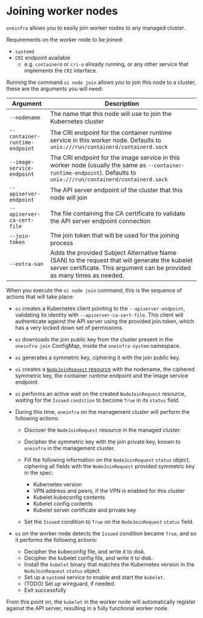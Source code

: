 # Joining worker nodes

`oneinfra` allows you to easily join worker nodes to any managed
cluster.

Requirements on the worker node to be joined:

* `systemd`
* `CRI` endpoint available
  * e.g. `containerd` or `cri-o` already running, or any other service
    that implements the `CRI` interface.

Running the command `oi node join` allows you to join this node to a
cluster, these are the arguments you will need:

| Argument                       | Description                                                                                                                                                               |
|--------------------------------|---------------------------------------------------------------------------------------------------------------------------------------------------------------------------|
| `--nodename`                   | The name that this node will use to join the Kubernetes cluster                                                                                                           |
| `--container-runtime-endpoint` | The CRI endpoint for the container runtime service in this worker node. Defaults to `unix:///run/containerd/containerd.sock`                                              |
| `--image-service-endpoint`     | The CRI endpoint for the image service in this worker node (usually the same as `--container-runtime-endpoint`). Defaults to `unix:///run/containerd/containerd.sock`     |
| `--apiserver-endpoint`         | The API server endpoint of the cluster that this node will join                                                                                                           |
| `--apiserver-ca-cert-file`     | The file containing the CA certificate to validate the API server endpoint connection                                                                                     |
| `--join-token`                 | The join token that will be used for the joining process                                                                                                                  |
| `--extra-san`                  | Adds the provided Subject Alternative Name (SAN) to the request that will generate the kubelet server certificate. This argument can be provided as many times as needed. |

When you execute the `oi node join` command, this is the sequence of
actions that will take place:

* `oi` creates a Kubernetes client pointing to the
  `--apiserver-endpoint`, validating its identity with
  `--apiserver-ca-cert-file`. This client will authenticate against
  the API server using the provided join token, which has a very
  locked down set of permissions.

* `oi` downloads the join public key from the cluster present in the
  `oneinfra-join` ConfigMap, inside the `oneinfra-system` namespace.

* `oi` generates a symmetric key, ciphering it with the join public
  key.

* `oi` creates a [`NodeJoinRequest`
  resource](../apis/node/v1alpha1/nodejoinrequest_types.go) with the
  nodename, the ciphered symmetric key, the container runtime endpoint
  and the image service endpoint.

* `oi` performs an active wait on the created `NodeJoinRequest`
  resource, waiting for the `Issued` `condition` to become `True` in
  its `status` field.

* During this time, `oneinfra` on the management cluster will perform
  the following actions:

  * Discover the `NodeJoinRequest` resource in the managed cluster.

  * Decipher the symmetric key with the join private key, known to
    `oneinfra` in the management cluster.

  * Fill the following information on the `NodeJoinRequest` `status`
    object, ciphering all fields with the `NodeJoinRequest` provided
    symmetric key in the spec:

    * Kubernetes version
    * VPN address and peers, if the VPN is enabled for this cluster
    * Kubelet kubeconfig contents
    * Kubelet config contents
    * Kubelet server certificate and private key

  * Set the `Issued` condition to `True` on the `NodeJoinRequest`
    `status` field.

* `oi` on the worker node detects the `Issued` condition became
  `True`, and so it performs the following actions:

  * Decipher the kubeconfig file, and write it to disk.
  * Decipher the kubelet config file, and write it to disk.
  * Install the `kubelet` binary that matches the Kubernetes version
    in the `NodeJoinRequest` `status` object.
  * Set up a `systemd` service to enable and start the `kubelet`.
  * (TODO) Set up wireguard, if needed.
  * Exit successfully

From this point on, the `kubelet` in the worker node will
automatically register against the API server, resulting in a fully
functional worker node.
